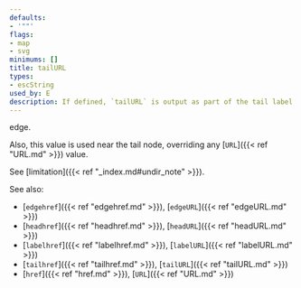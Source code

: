 ```yaml
---
defaults:
- '""'
flags:
- map
- svg
minimums: []
title: tailURL
types:
- escString
used_by: E
description: If defined, `tailURL` is output as part of the tail label of th
---
```

edge.

Also, this value is used near the tail node, overriding any
[`URL`]({{< ref "URL.md" >}}) value.

See [limitation]({{< ref "_index.md#undir_note" >}}).

See also:

- [`edgehref`]({{< ref "edgehref.md" >}}), [`edgeURL`]({{< ref "edgeURL.md" >}})
- [`headhref`]({{< ref "headhref.md" >}}), [`headURL`]({{< ref "headURL.md" >}})
- [`labelhref`]({{< ref "labelhref.md" >}}), [`labelURL`]({{< ref "labelURL.md" >}})
- [`tailhref`]({{< ref "tailhref.md" >}}), [`tailURL`]({{< ref "tailURL.md" >}})
- [`href`]({{< ref "href.md" >}}), [`URL`]({{< ref "URL.md" >}})
